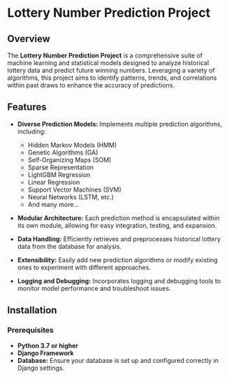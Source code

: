 # Lottery Number Prediction Project

## Overview

The **Lottery Number Prediction Project** is a comprehensive suite of machine learning and statistical models designed to analyze historical lottery data and predict future winning numbers. Leveraging a variety of algorithms, this project aims to identify patterns, trends, and correlations within past draws to enhance the accuracy of predictions.

## Features

- **Diverse Prediction Models:** Implements multiple prediction algorithms, including:
  - Hidden Markov Models (HMM)
  - Genetic Algorithms (GA)
  - Self-Organizing Maps (SOM)
  - Sparse Representation
  - LightGBM Regression
  - Linear Regression
  - Support Vector Machines (SVM)
  - Neural Networks (LSTM, etc.)
  - And many more...

- **Modular Architecture:** Each prediction method is encapsulated within its own module, allowing for easy integration, testing, and expansion.

- **Data Handling:** Efficiently retrieves and preprocesses historical lottery data from the database for analysis.

- **Extensibility:** Easily add new prediction algorithms or modify existing ones to experiment with different approaches.

- **Logging and Debugging:** Incorporates logging and debugging tools to monitor model performance and troubleshoot issues.

## Installation

### Prerequisites

- **Python 3.7 or higher**
- **Django Framework**
- **Database:** Ensure your database is set up and configured correctly in Django settings.
